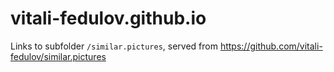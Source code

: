 # vitali-fedulov.github.io

Links to subfolder `/similar.pictures`, served from https://github.com/vitali-fedulov/similar.pictures

